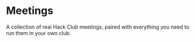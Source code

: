 # Meetings

A collection of real Hack Club meetings, paired with everything you need to run them in your own club.